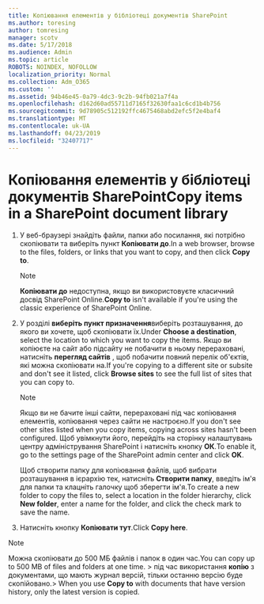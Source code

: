 ```yaml
---
title: Копіювання елементів у бібліотеці документів SharePoint
ms.author: toresing
author: tomresing
manager: scotv
ms.date: 5/17/2018
ms.audience: Admin
ms.topic: article
ROBOTS: NOINDEX, NOFOLLOW
localization_priority: Normal
ms.collection: Adm_O365
ms.custom: ''
ms.assetid: 94b46e45-0a79-4dc3-9c2b-94fb021a7f4a
ms.openlocfilehash: d162d60ad55711d7165f32630faa1c6cd1b4b756
ms.sourcegitcommit: 9d78905c512192ffc4675468abd2efc5f2e4baf4
ms.translationtype: MT
ms.contentlocale: uk-UA
ms.lasthandoff: 04/23/2019
ms.locfileid: "32407717"
---
```

# <a name="copy-items-in-a-sharepoint-document-library"></a><span data-ttu-id="4593f-102">Копіювання елементів у бібліотеці документів SharePoint</span><span class="sxs-lookup"><span data-stu-id="4593f-102">Copy items in a SharePoint document library</span></span>

1. <span data-ttu-id="4593f-103">У веб-браузері знайдіть файли, папки або посилання, які потрібно скопіювати та виберіть пункт **Копіювати до**.</span><span class="sxs-lookup"><span data-stu-id="4593f-103">In a web browser, browse to the files, folders, or links that you want to copy, and then click **Copy to**.</span></span>
    
    > [!NOTE]
    > <span data-ttu-id="4593f-104">**Копіювати до** недоступна, якщо ви використовуєте класичний досвід SharePoint Online.</span><span class="sxs-lookup"><span data-stu-id="4593f-104">**Copy to** isn't available if you're using the classic experience of SharePoint Online.</span></span> 
  
2. <span data-ttu-id="4593f-105">У розділі **виберіть пункт призначення**виберіть розташування, до якого ви хочете, щоб скопіювати їх.</span><span class="sxs-lookup"><span data-stu-id="4593f-105">Under **Choose a destination**, select the location to which you want to copy the items.</span></span> <span data-ttu-id="4593f-106">Якщо ви копіюєте на сайт або підсайту не побачити в ньому перераховані, натисніть **перегляд сайтів** , щоб побачити повний перелік об'єктів, які можна скопіювати на.</span><span class="sxs-lookup"><span data-stu-id="4593f-106">If you're copying to a different site or subsite and don't see it listed, click **Browse sites** to see the full list of sites that you can copy to.</span></span> 
    
    > [!NOTE]
    > <span data-ttu-id="4593f-107">Якщо ви не бачите інші сайти, перераховані під час копіювання елементів, копіювання через сайти не настроєно.</span><span class="sxs-lookup"><span data-stu-id="4593f-107">If you don't see other sites listed when you copy items, copying across sites hasn't been configured.</span></span> <span data-ttu-id="4593f-108">Щоб увімкнути його, перейдіть на сторінку налаштувань центру адміністрування SharePoint і натисніть кнопку **ОК**.</span><span class="sxs-lookup"><span data-stu-id="4593f-108">To enable it, go to the settings page of the SharePoint admin center and click **OK**.</span></span> 
  
    <span data-ttu-id="4593f-109">Щоб створити папку для копіювання файлів, щоб вибрати розташування в ієрархію тек, натисніть **Створити папку**, введіть ім'я для папки та клацніть галочку щоб зберегти ім'я.</span><span class="sxs-lookup"><span data-stu-id="4593f-109">To create a new folder to copy the files to, select a location in the folder hierarchy, click **New folder**, enter a name for the folder, and click the check mark to save the name.</span></span>
    
3. <span data-ttu-id="4593f-110">Натисніть кнопку **Копіювати тут**.</span><span class="sxs-lookup"><span data-stu-id="4593f-110">Click **Copy here**.</span></span>
    
> [!NOTE]
>  <span data-ttu-id="4593f-111">Можна скопіювати до 500 МБ файлів і папок в один час.</span><span class="sxs-lookup"><span data-stu-id="4593f-111">You can copy up to 500 MB of files and folders at one time.</span></span> <span data-ttu-id="4593f-112">> під час використання **копію** з документами, що мають журнал версій, тільки останню версію буде скопійовано.</span><span class="sxs-lookup"><span data-stu-id="4593f-112">>  When you use **Copy to** with documents that have version history, only the latest version is copied.</span></span> 
  

